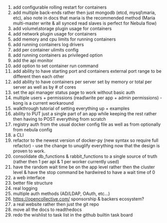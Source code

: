 1. add configurable rolling restart for containers
2. add multiple back-ends rather then just mongodb (etcd, mysql\maria, etc), also note in docs that maria is the recommended method (Maria multi-master write & all synced read slaves is perfect for Nebula flow)
3. add volume\storage plugin usage for containers
4. add network plugin usage for containers
5. add memory and cpu limits for running containers
6. add running containers log drivers
7. add per container ulimits config
8. add running containers as privileged option
9. add the api monitor
10. add option to set container run command 
11. add ability to have starting port and containers external port range to be different then each other
12. add ability to have containers per server set by memory or total per server as well as by # of cores
13. set the api manager status page to work without basic auth
14. multiple users + permissions (read\write per app + admin permissions) - kong is a current workaround
15. walkthrough tutorial of setting everything up + examples
16. ability to PUT just a single part of an app while keeping the rest rather then having to POST everything from scratch
17. registry auth from the usual docker config file as well as from optionally from nebula config
18. a CLI
19. refactor to the newest version of docker-py (new syntax so require full refactor) - use the change to unuglify everything now that the design is proven to work.
20. consolidate db_functions & rabbit_functions to a single source of truth (rather then 1 per api & 1 per worker currently used)
21. have the random wait time be on the app level rather then the cluster level & have the stop command be hardwired to have a wait time of 0
22. a web interface
23. better file structure
24. real logging
25. multiple auth methods (AD/LDAP, OAuth, etc...)
26. https://opencollective.com/ sponsorship & backers ecosystem?
27. a real website rather then just the git repo
28. move all the docs to readthedocs
29. redo the wishlist to task list in the github builtin task board
